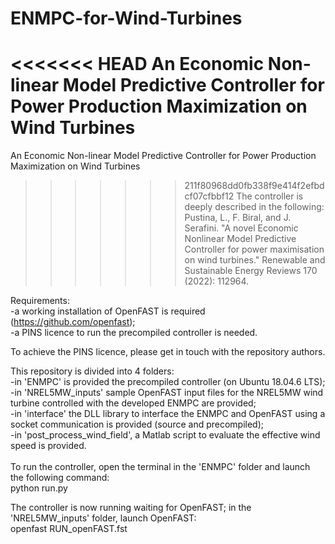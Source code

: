 # ENMPC-for-Wind-Turbines
<<<<<<< HEAD
An Economic Non-linear Model Predictive Controller for Power Production Maximization on Wind Turbines<br />
=======
An Economic Non-linear Model Predictive Controller for Power Production Maximization on Wind Turbines
>>>>>>> 211f80968dd0fb338f9e414f2efbdcf07cfbbf12
The controller is deeply described in the following:<br />
Pustina, L., F. Biral, and J. Serafini. "A novel Economic Nonlinear Model Predictive Controller for power maximisation on wind turbines." Renewable and Sustainable Energy Reviews 170 (2022): 112964.<br />

Requirements:<br />
  -a working installation of OpenFAST is required (https://github.com/openfast);<br />
  -a PINS licence to run the precompiled controller is needed.<br />

To achieve the PINS licence, please get in touch with the repository authors.<br />

This repository is divided into 4 folders:<br />
  -in 'ENMPC' is provided the precompiled controller (on Ubuntu 18.04.6 LTS);<br />
  -in 'NREL5MW_inputs' sample OpenFAST input files for the NREL5MW wind turbine controlled with the developed ENMPC are provided;<br />
  -in 'interface' the DLL library to interface the ENMPC and OpenFAST using a socket communication is provided (source and precompiled);<br />
  -in 'post_process_wind_field', a Matlab script to evaluate the effective wind speed is provided.<br />
 <br />
To run the controller, open the terminal in the 'ENMPC' folder and launch the following command:<br />
  python run.py<br />

The controller is now running waiting for OpenFAST; in the 'NREL5MW_inputs' folder, launch OpenFAST:<br />
  openfast RUN_openFAST.fst<br />

